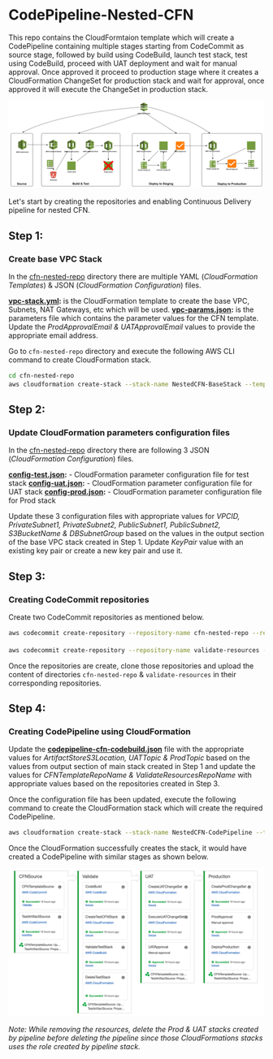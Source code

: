 # CodePipeline-Nested-CFN

This repo contains the CloudFormtaion template which will create a CodePipeline containing multiple stages starting from CodeCommit as source stage, followed by build using CodeBuild, launch test stack, test using CodeBuild, proceed with UAT deployment and wait for manual approval. Once approved it proceed to production stage where it creates a CloudFormation ChangeSet for production stack and wait for approval, once approved it will execute the ChangeSet in production stack.

![CodePipeline Design](images/Pipeline_Design.png)

Let's start by creating the repositories and enabling Continuous Delivery pipeline for nested CFN.

## Step 1:

### Create base VPC Stack
In the [cfn-nested-repo](cfn-nested-repo/) directory there are multiple YAML (*CloudFormation Templates*) & JSON (*CloudFormation Configuration*) files.

**[vpc-stack.yml](cfn-nested-repo/vpc-stack.yml):** is the CloudFormation template to create the base VPC, Subnets, NAT Gateways, etc which will be used.
**[vpc-params.json](cfn-nested-repo/vpc-params.json):** is the parameters file which contains the parameter values for the CFN template. Update the *ProdApprovalEmail & UATApprovalEmail* values to provide the appropriate email address.

Go to `cfn-nested-repo` directory and execute the following AWS CLI command to create CloudFormation stack.

```bash
cd cfn-nested-repo
aws cloudformation create-stack --stack-name NestedCFN-BaseStack --template-body file://vpc-stack.yml --parameters file://vpc-params.json
```

## Step 2:

### Update CloudFormation parameters configuration files
In the [cfn-nested-repo](cfn-nested-repo/) directory there are following 3 JSON (*CloudFormation Configuration*) files.

**[config-test.json](cfn-nested-repo/config-test.json):** - CloudFormation parameter configuration file for test stack
**[config-uat.json](cfn-nested-repo/config-uat.json):** - CloudFormation parameter configuration file for UAT stack
**[config-prod.json](cfn-nested-repo/config-prod.json):** - CloudFormation parameter configuration file for Prod stack

Update these 3 configuration files with appropriate values for *VPCID, PrivateSubnet1, PrivateSubnet2, PublicSubnet1, PublicSubnet2, S3BucketName & DBSubnetGroup* based on the values in the output section of the base VPC stack created in Step 1. Update *KeyPair* value with an existing key pair or create a new key pair and use it.

## Step 3:

### Creating CodeCommit repositories
Create two CodeCommit repositories as mentioned below.

```bash
aws codecommit create-repository --repository-name cfn-nested-repo --repository-description "Repository for CloudFormation templates"

aws codecommit create-repository --repository-name validate-resources --repository-description "Repository for unit testing CloudFormation resources"
```

Once the repositories are create, clone those repositories and upload the content of directories `cfn-nested-repo` & `validate-resources` in their corresponding repositories.

## Step 4:

### Creating CodePipeline using CloudFormation

Update the **[codepipeline-cfn-codebuild.json](codepipeline-cfn-codebuild.json)** file with the appropriate values for *ArtifactStoreS3Location, UATTopic & ProdTopic* based on the values from output section of main stack created in Step 1 and update the values for *CFNTemplateRepoName & ValidateResourcesRepoName* with appropriate values based on the repositories created in Step 3.

Once the configuration file has been updated, execute the following command to create the CloudFormation stack which will create the required CodePipeline.

```bash
aws cloudformation create-stack --stack-name NestedCFN-CodePipeline --template-body file://codepipeline-cfn-codebuild.yml --parameters file://codepipeline-cfn-codebuild.json --capabilities CAPABILITY_NAMED_IAM
```

Once the CloudFormation successfully creates the stack, it would have created a CodePipeline with similar stages as shown below.

![CodePipeline Stages](images/Pipeline_Flow.png)

_Note: While removing the resources, delete the Prod & UAT stacks created by pipeline before deleting the pipeline since those CloudFormations stacks uses the role created by pipeline stack._
